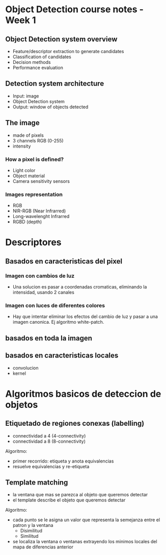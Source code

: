# Object Detection course notes - Week 1

## Object Detection system overview
* Feature/descriptor extraction to generate candidates
* Classification of candidates
* Decision methods
* Performance evaluation

## Detection system architecture
* Input: image
* Object Detection system
* Output: window of objects detected

## The image
* made of pixels
* 3 channels RGB (0-255)
* intensity

### How a pixel is defined?
* Light color
* Object material
* Camera sensitivity sensors

### Images representation
* RGB
* NIR-RGB (Near Infrarred)
* Long-wavelenght Infrarred
* RGBD (depth)

# Descriptores

## Basados en caracteristicas del pixel
### Imagen con cambios de luz
* Una solucion es pasar a coordenadas cromaticas, eliminando la intensidad, usando 2 canales

### Imagen con luces de diferentes colores
* Hay que intentar eliminar los efectos del cambio de luz y pasar a una imagen canonica. Ej algoritmo white-patch.

## basados en toda la imagen
## basados en caracteristicas locales
* convolucion
* kernel

# Algoritmos basicos de deteccion de objetos

## Etiquetado de regiones conexas (labelling)
* connectividad a 4 (4-connectivity)
* connectividad a 8 (8-connectivity)  

Algoritmo:
* primer recorrido: etiqueta y anota equivalencias
* resuelve equivalencias y re-etiqueta
## Template matching
* la ventana que mas se parezca al objeto que queremos detectar
* el template describe el objeto que queremos detectar  

Algoritmo:  
* cada punto se le asigna un valor que representa la semejanza entre el patron y la ventana
    * Disimilitud
    * Similitud
* se localiza la ventana o ventanas extrayendo los minimos locales del mapa de diferencias anterior